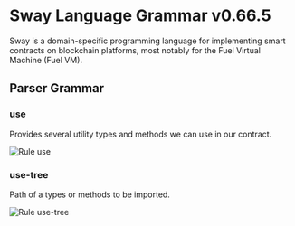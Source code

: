 # Sway Language Grammar v0.66.5

Sway is a domain-specific programming language for implementing smart contracts on blockchain platforms, most notably for the Fuel Virtual Machine (Fuel VM).

## Parser Grammar

### use

Provides several utility types and methods we can use in our contract.

![Rule use](diagrams/use.svg)

### use-tree

Path of a types or methods to be imported.

![Rule use-tree](diagrams/use-tree.svg)